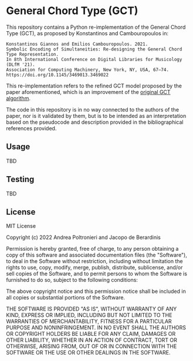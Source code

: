 # General Chord Type (GCT)
This repository contains a Python re-implementation of the General Chord Type (GCT), as 
proposed by Konstantinos and Cambouropoulos in:

```
Konstantinos Giannos and Emilios Cambouropoulos. 2021. 
Symbolic Encoding of Simultaneities: Re-designing the General Chord Type Representation. 
In 8th International Conference on Digital Libraries for Musicology (DLfM '21). 
Association for Computing Machinery, New York, NY, USA, 67–74. 
https://doi.org/10.1145/3469013.3469022
```

This re-implementation refers to the refined GCT model proposed by the paper aforementioned, 
which is an improvement of the [original GCT algorithm](http://www.icmc14-smc14.net/images/proceedings/OS6-B07-AnIdiom.pdf).

The code in this repository is in no way connected to the authors of the paper, nor is it validated by them, but 
is to be intended as an interpretation based on the pseudocode and description provided in the bibliographical 
references provided.

## Usage

TBD

## Testing

TBD

## License
MIT License

Copyright (c) 2022 Andrea Poltronieri and Jacopo de Berardinis

Permission is hereby granted, free of charge, to any person obtaining a copy
of this software and associated documentation files (the "Software"), to deal
in the Software without restriction, including without limitation the rights
to use, copy, modify, merge, publish, distribute, sublicense, and/or sell
copies of the Software, and to permit persons to whom the Software is
furnished to do so, subject to the following conditions:

The above copyright notice and this permission notice shall be included in all
copies or substantial portions of the Software.

THE SOFTWARE IS PROVIDED "AS IS", WITHOUT WARRANTY OF ANY KIND, EXPRESS OR
IMPLIED, INCLUDING BUT NOT LIMITED TO THE WARRANTIES OF MERCHANTABILITY,
FITNESS FOR A PARTICULAR PURPOSE AND NONINFRINGEMENT. IN NO EVENT SHALL THE
AUTHORS OR COPYRIGHT HOLDERS BE LIABLE FOR ANY CLAIM, DAMAGES OR OTHER
LIABILITY, WHETHER IN AN ACTION OF CONTRACT, TORT OR OTHERWISE, ARISING FROM,
OUT OF OR IN CONNECTION WITH THE SOFTWARE OR THE USE OR OTHER DEALINGS IN THE
SOFTWARE.
